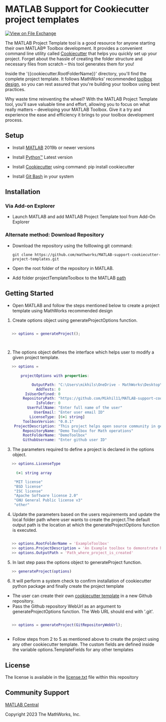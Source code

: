 # MATLAB Support for Cookiecutter project templates

[![View <File Exchange Title> on File Exchange](https://www.mathworks.com/matlabcentral/images/matlab-file-exchange.svg)](https://www.mathworks.com/matlabcentral/fileexchange/####-file-exchange-title) 
 
The MATLAB Project Template tool is a good resource for anyone starting their own MATLAB® Toolbox development. It provides a convenient command line utility called [Cookiecutter][1] that helps you quickly set up your project. Forget about the hassle of creating the folder structure and necessary files from scratch – this tool generates them for you!


Inside the '{{cookiecutter.RootFolderName}}' directory, you'll find the complete project template. It follows MathWorks' recommended [toolbox design](https://github.com/mathworks/toolboxdesign), so you can rest assured that you're building your toolbox using best practices.

Why waste time reinventing the wheel? With the MATLAB Project Template tool, you'll save valuable time and effort, allowing you to focus on what really matters – developing your MATLAB Toolbox. Give it a try and experience the ease and efficiency it brings to your toolbox development process.



## Setup  

* Install [MATLAB][2] 2019b or newer versions

* Install [Python&trade;][8] Latest version 

* Install [Cookiecutter][9] using command: pip install cookiecutter 

* Install [Git Bash][6] in your system  

## Installation 
### Via Add-on Explorer
  * Launch MATLAB and add MATLAB Project Template tool from Add-On Explorer

### Alternate method: Download Repository
  * Download the repository using the folllowing git command:

    `git clone https://github.com/mathworks/MATLAB-support-cookiecutter-project-templates.git`
  
  * Open the root folder of the repository in MATLAB.
  * Add folder projectTemplateToolbox to the MATLAB [path][10]



## Getting Started
 
 * Open MATLAB and follow the steps mentioned below to create a project template using MathWorks recommended design
 1. Create options object using generateProjectOptions function.

```matlab
  
   >> options = generateProject();

  
```
2. The options object defines the interface which helps user to modify a given project template.

```matlab
   >> options = 
     
       projectOptions with properties:

            OutputPath: "C:\Users\mikhils\OneDrive - MathWorks\Desktop\outputPath"
              AddTests: 0
         IsUserDefined: 0
        RepositoryPath: "https://github.com/Mikhil11/MATLAB-support-cookiecutter-project-templates"
              IsFolder: 0
          UserFullName: "Enter full name of the user"
             UserEmail: "Enter user email ID"
           LicenseType: [6×1 string]
        ToolboxVersion: "0.0.1"
    ProjectDescription: "This project helps open source community in getting started with toolbox development activity using MATLAB environment"
        RepositoryName: "Demo Toolbox for Math operations"
        RootFolderName: "DemoToolbox"
        GithubUsername: "Enter github user ID"

```

3. The parameters required to define a project is declared in the options object.

```matlab
   >> options.LicenseType
   
     6×1 string array

    "MIT license"
    "BSD license"
    "ISC license"
    "Apache Software license 2.0"
    "GNU General Public license v3"
    "other"

```
4. Update the parameters based on the users requirements and update the local folder path where user wants to create the project.The default output path is the location at which the generateProjectOptions function is executed.

```matlab

   >> options.RootFolderName = 'ExampleToolbox'
   >> options.ProjectDescription = 'An Example toolbox to demonstrate how user can get started in toolbox development activities'
   >> options.OutputPath = 'Path_where_project_is_created'
```
5. In last step pass the options object to generateProject function.

```matlab
   >> generateProject(options)
```
6. It will perform a system check to confirm installation of cookiecutter python package and finally create the project template
 

* The user can create their own [cookiecutter template](https://cookiecutter.readthedocs.io/en/1.7.2/first_steps.html) in a new Github repository.
* Pass the Github repository WebUrl as an argument to generateProjectOptions function. The Web URL should end with '.git'.
```matlab
  
   >> options = generateProject(GitRepositoryWebUrl);
  
```
* Follow steps from 2 to 5 as mentioned above to create the project using any other cookiecutter template. The custom fields are defined 
  inside the variable options.TemplateFields for any other templates


## License 

<!--- Make sure you have a License.txt within your Repo ---> 

The license is available in the [license.txt][3] file within this repository

 
## Community Support 

[MATLAB Central](https://www.mathworks.com/matlabcentral) 

Copyright 2023 The MathWorks, Inc. 


[1]: https://github.com/cookiecutter/cookiecutter 

[2]: https://in.mathworks.com/help/install/install-products.html 

[3]: https://github.com/mathworks/MATLAB-Support-for-Cookiecutter-Project-Templates/-/blob/main/license.txt 

[4]: https://in.mathworks.com/help/matlab/ref/matlab.addons.install.html 

[5]: https://in.mathworks.com/help/matlab/matlab_prog/create-and-share-custom-matlab-toolboxes.html 

[6]: https://git-scm.com/downloads 

[8]: https://www.python.org/downloads/ 

[9]: https://pypi.org/project/cookiecutter/

[10]: https://in.mathworks.com/help/matlab/ref/addpath.html#btpdojo-1
